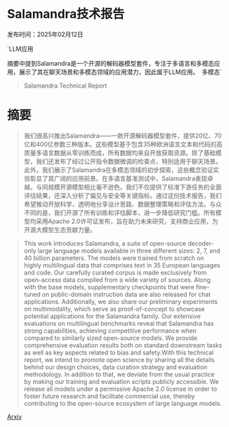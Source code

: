 # Salamandra技术报告

发布时间：2025年02月12日

`LLM应用

摘要中提到Salamandra是一个开源的解码器模型套件，专注于多语言和多模态应用，展示了其在聊天场景和多模态领域的应用潜力，因此属于LLM应用。` `多模态`

> Salamandra Technical Report

# 摘要

> 我们很高兴推出Salamandra——一款开源解码器模型套件，提供20亿、70亿和400亿参数三种版本。这些模型基于包含35种欧洲语言文本和代码的高质量多语言数据从零训练而成，所有数据均来自开放获取资源。除了基础模型，我们还发布了经过公开指令数据微调的检查点，特别适用于聊天场景。此外，我们展示了Salamandra在多模态领域的初步探索，这些概念验证实验彰显了其广阔的应用前景。在多语言基准测试中，Salamandra表现卓越，与同规模开源模型相比毫不逊色。我们不仅提供了标准下游任务的全面评估结果，还深入分析了偏见与安全等关键指标。通过这份技术报告，我们希望推动开放科学，透明地分享设计思路、数据整理策略和评估方法。与众不同的是，我们开源了所有训练和评估脚本，进一步降低研究门槛。所有模型均采用Apache 2.0许可证发布，旨在助力未来研究，支持商业应用，为开源大模型生态贡献力量。

> This work introduces Salamandra, a suite of open-source decoder-only large language models available in three different sizes: 2, 7, and 40 billion parameters. The models were trained from scratch on highly multilingual data that comprises text in 35 European languages and code. Our carefully curated corpus is made exclusively from open-access data compiled from a wide variety of sources. Along with the base models, supplementary checkpoints that were fine-tuned on public-domain instruction data are also released for chat applications. Additionally, we also share our preliminary experiments on multimodality, which serve as proof-of-concept to showcase potential applications for the Salamandra family. Our extensive evaluations on multilingual benchmarks reveal that Salamandra has strong capabilities, achieving competitive performance when compared to similarly sized open-source models. We provide comprehensive evaluation results both on standard downstream tasks as well as key aspects related to bias and safety.With this technical report, we intend to promote open science by sharing all the details behind our design choices, data curation strategy and evaluation methodology. In addition to that, we deviate from the usual practice by making our training and evaluation scripts publicly accessible. We release all models under a permissive Apache 2.0 license in order to foster future research and facilitate commercial use, thereby contributing to the open-source ecosystem of large language models.

[Arxiv](https://arxiv.org/abs/2502.08489)